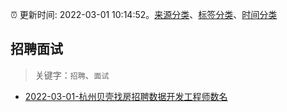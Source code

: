 :alarm_clock: 更新时间: 2022-03-01 10:14:52。[来源分类](../README.md)、[标签分类](../TAGS.md)、[时间分类](../TIMELINE.md)

## 招聘面试


> 关键字：`招聘`、`面试`



- [2022-03-01-杭州贝壳找房招聘数据开发工程师数名](https://www.v2ex.com/t/837200) 